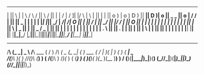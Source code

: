 
 ______  ____       ____  ____   ___    ____  ____    ____  ___ ___   ____    __  ____  ___   ____       ____  ____ 
|      ||    \     |    \|    \ /   \  /    ||    \  /    ||   |   | /    |  /  ]|    |/   \ |    \     |    ||    |
|      ||  o  )    |  o  )  D  )     ||   __||  D  )|  o  || _   _ ||  o  | /  /  |  ||     ||  _  |     |  |  |  | 
|_|  |_||   _/     |   _/|    /|  O  ||  |  ||    / |     ||  \_/  ||     |/  /   |  ||  O  ||  |  |     |  |  |  | 
  |  |  |  |       |  |  |    \|     ||  |_ ||    \ |  _  ||   |   ||  _  /   \_  |  ||     ||  |  |     |  |  |  | 
  |  |  |  |       |  |  |  .  \     ||     ||  .  \|  |  ||   |   ||  |  \     | |  ||     ||  |  |     |  |  |  | 
  |__|  |__|       |__|  |__|\_|\___/ |___,_||__|\_||__|__||___|___||__|__|\____||____|\___/ |__|__|    |____||____|
                                                                                                                    
                                                                                                                    
                                                                                                                    
                                                                                                                    
                                                                                                                    
                                                                                                                    
                                                                                                                    
                                                                                                                    
                                                                                                                    


   __   ____ ____   __             __  __   __   ____ ____ _  _           __  __ __  __ __   __   ____ ____ 
  /__\ (_  _|  _ \ /__\     ___   (  \/  ) /__\ (  _ (_  _| \( )   ___   (  \/  |  )(  |  ) (  ) ( ___|  _ \
 /(__)\ _)(_ )   //(__)\   (___)   )    ( /(__)\ )   /_)(_ )  (   (___)   )    ( )(__)( )(__ )(__ )__) )   /
(__)(__|____|_)\_|__)(__)         (_/\/\_|__)(__|_)\_|____|_)\_)         (_/\/\_|______|____|____|____|_)\_)

                                                                                                                            
                                                                                                                            
                                                                                                                            
                                                                                                                            
                                                                                                                            
